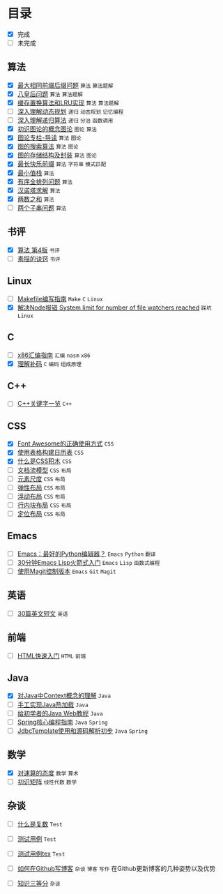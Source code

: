 # 目录

- [x] 完成
- [ ] 未完成

## 算法

- [x] [最大相同前缀后缀问题](articles/algorithm/classical-algorithm-maximum-same-prefix-suffix/) `算法`  `算法题解`   
- [x] [八皇后问题](articles/algorithm/classical-algorithm-n-queens/) `算法`  `算法题解`   
- [x] [缓存置换算法和LRU实现](articles/algorithm/classical-algotithm-for-cache-replacement/) `算法`  `算法题解`   
- [ ] [深入理解动态规划](articles/algorithm/deep-understanding-of-dynamic-programming/) `递归`  `动态规划`  `记忆编程`   
- [ ] [深入理解递归算法](articles/algorithm/deep-understanding-of-recursion/) `递归`  `分治`  `函数调用`   
- [x] [初识图论的概念图论](articles/algorithm/graph-theory-first-learn-and-concepts/) `图论`  `算法`   
- [x] [图论专栏-导读](articles/algorithm/graph-theory-guide/) `算法`  `图论`   
- [x] [图的搜索算法](articles/algorithm/graph-theory-search/) `算法`  `图论`   
- [x] [图的存储结构及封装](articles/algorithm/graph-theory-storage-structure/) `算法`  `图论`   
- [x] [最长快乐前缀](articles/algorithm/question-longest-happy-prefix/) `算法`  `字符串`  `模式匹配`   
- [x] [最小值栈](articles/algorithm/question-min-num-of-stack/) `算法`   
- [x] [有序全排列问题](articles/algorithm/question-next-permutation/) `算法`   
- [x] [汉诺塔求解](articles/algorithm/question-recursion-hanoi/) `算法`   
- [x] [两数之和](articles/algorithm/question-sum-of-two-numbers/) `算法`   
- [ ] [两个子串问题](articles/algorithm/question-two-substrings/) `算法`   

## 书评

- [x] [算法 第4版](articles/book/review-of-algorithm4th/) `书评`   
- [ ] [素描的诀窍](articles/book/review-of-keys-to-drawing/) `书评`   

## Linux

- [ ] [Makefile编写指南](articles/c/how-to-write-makefile/) `Make`  `C`  `Linux`   
- [x] [解决Node报错 System limit for number of file watchers reached](articles/linux/solution-for-kde-node-watch-limit-error/) `踩坑`  `Linux`   

## C

- [ ] [x86汇编指南](articles/c/x86-assembly-guide/) `汇编`  `nasm`  `x86`   
- [x] [理解补码](articles/yet/understand-complement-code/) `C`  `编码`  `组成原理`   

## C++

- [ ] [C++关键字一览](articles/cpp/keywords-in-cpp/) `C++`   

## CSS

- [x] [Font Awesome的正确使用方式](articles/css/css-building-blocks/correct-use-of-fa/) `CSS`   
- [x] [使用表格构建日历表](articles/css/css-building-blocks/table-based-calendar/) `CSS`   
- [x] [什么是CSS积木](articles/css/css-building-blocks/what-is-this/) `CSS`   
- [ ] [文档流模型](articles/css/layout/document-flow/) `CSS`  `布局`   
- [ ] [元素尺度](articles/css/layout/element-scale/) `CSS`  `布局`   
- [ ] [弹性布局](articles/css/layout/flexible-layout/) `CSS`  `布局`   
- [ ] [浮动布局](articles/css/layout/float-layout/) `CSS`  `布局`   
- [ ] [行内块布局](articles/css/layout/inline-layout/) `CSS`  `布局`   
- [ ] [定位布局](articles/css/layout/position-layout/) `CSS`  `布局`   

## Emacs

- [ ] [Emacs：最好的Python编辑器？](articles/emacs/emacs-the-best-python-editor/) `Emacs`  `Python`  `翻译`   
- [ ] [30分钟Emacs Lisp火箭式入门](articles/emacs/learn-emacs-lisp-in-30-minutes/) `Emacs`  `Lisp`  `函数式编程`   
- [ ] [使用Magit控制版本](articles/emacs/magit-notes/) `Emacs`  `Git`  `Magit`   

## 英语

- [ ] [30篇英文短文](articles/english/30-short-essays/) `英语`   

## 前端

- [ ] [HTML快速入门](articles/html/quick-learn-html/) `HTML`  `前端`   

## Java

- [x] [对Java中Context概念的理解](articles/java/context-concept-in-java/) `Java`   
- [ ] [手工实现Java热加载](articles/java/java-hot-swap-mechanism/) `Java`   
- [ ] [给初学者的Java Web教程](articles/java/java-web-for-beginners/) `Java`   
- [ ] [Spring核心编程指南](articles/java/spring-learn-core/) `Java`  `Spring`   
- [ ] [JdbcTemplate使用和源码解析初步](articles/java/spring-learn-jebctemplate-src/) `Java`  `Spring`   

## 数学

- [x] [对速算的态度](articles/mathematics/attitude-to-quick-calculation/) `数学`  `算术`   
- [ ] [初识矩阵](articles/mathematics/linear-algebra/linear-algebra-what-is-matrix/) `线性代数`  `数学`   

## 杂谈

- [ ] [什么是复数](articles/mathematics/what-is-complex-number/) `Test`   
- [ ] [测试用例](articles/test/) `Test`   
- [ ] [测试用例tex](articles/tex/test/) `Test`   
- [ ] [如何在Github写博客](articles/yet/how-to-blog-in-github/) `杂谈`  `博客`  `写作`   在Github更新博客的几种姿势以及优势
- [ ] [知识三等分](articles/yet/three-parts-of-knowledge/) `杂谈`   


